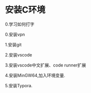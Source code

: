# 安装C环境

0.学习如何打字

0.安装vpn

1.安装git

2.安装vscode

3.安装vscode中文扩展、code runner扩展

4.安装MinGW64,加入环境变量.

5.安装Typora.

